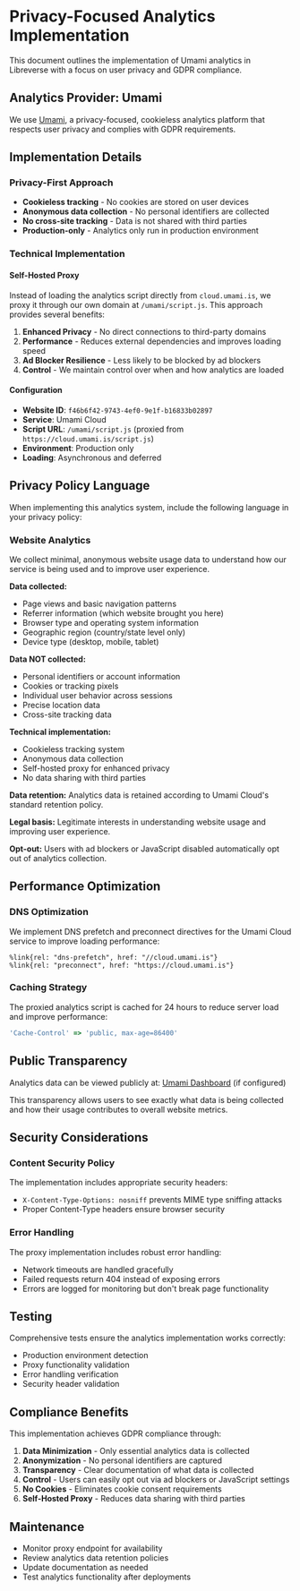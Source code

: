 # Privacy-Focused Analytics Implementation

This document outlines the implementation of Umami analytics in Libreverse with a focus on user privacy and GDPR compliance.

## Analytics Provider: Umami

We use [Umami](https://umami.is/), a privacy-focused, cookieless analytics platform that respects user privacy and complies with GDPR requirements.

## Implementation Details

### Privacy-First Approach

- **Cookieless tracking** - No cookies are stored on user devices
- **Anonymous data collection** - No personal identifiers are collected
- **No cross-site tracking** - Data is not shared with third parties
- **Production-only** - Analytics only run in production environment

### Technical Implementation

#### Self-Hosted Proxy

Instead of loading the analytics script directly from `cloud.umami.is`, we proxy it through our own domain at `/umami/script.js`. This approach provides several benefits:

1. **Enhanced Privacy** - No direct connections to third-party domains
2. **Performance** - Reduces external dependencies and improves loading speed
3. **Ad Blocker Resilience** - Less likely to be blocked by ad blockers
4. **Control** - We maintain control over when and how analytics are loaded

#### Configuration

- **Website ID**: `f46b6f42-9743-4ef0-9e1f-b16833b02897`
- **Service**: Umami Cloud
- **Script URL**: `/umami/script.js` (proxied from `https://cloud.umami.is/script.js`)
- **Environment**: Production only
- **Loading**: Asynchronous and deferred

## Privacy Policy Language

When implementing this analytics system, include the following language in your privacy policy:

### Website Analytics

We collect minimal, anonymous website usage data to understand how our service is being used and to improve user experience.

**Data collected:**

- Page views and basic navigation patterns
- Referrer information (which website brought you here)
- Browser type and operating system information
- Geographic region (country/state level only)
- Device type (desktop, mobile, tablet)

**Data NOT collected:**

- Personal identifiers or account information
- Cookies or tracking pixels
- Individual user behavior across sessions
- Precise location data
- Cross-site tracking data

**Technical implementation:**

- Cookieless tracking system
- Anonymous data collection
- Self-hosted proxy for enhanced privacy
- No data sharing with third parties

**Data retention:** Analytics data is retained according to Umami Cloud's standard retention policy.

**Legal basis:** Legitimate interests in understanding website usage and improving user experience.

**Opt-out:** Users with ad blockers or JavaScript disabled automatically opt out of analytics collection.

## Performance Optimization

### DNS Optimization

We implement DNS prefetch and preconnect directives for the Umami Cloud service to improve loading performance:

```haml
%link{rel: "dns-prefetch", href: "//cloud.umami.is"}
%link{rel: "preconnect", href: "https://cloud.umami.is"}
```

### Caching Strategy

The proxied analytics script is cached for 24 hours to reduce server load and improve performance:

```ruby
'Cache-Control' => 'public, max-age=86400'
```

## Public Transparency

Analytics data can be viewed publicly at: [Umami Dashboard](https://umami.geor.me/share/lDVLILfgKDj92Shd/geor.me) (if configured)

This transparency allows users to see exactly what data is being collected and how their usage contributes to overall website metrics.

## Security Considerations

### Content Security Policy

The implementation includes appropriate security headers:

- `X-Content-Type-Options: nosniff` prevents MIME type sniffing attacks
- Proper Content-Type headers ensure browser security

### Error Handling

The proxy implementation includes robust error handling:

- Network timeouts are handled gracefully
- Failed requests return 404 instead of exposing errors
- Errors are logged for monitoring but don't break page functionality

## Testing

Comprehensive tests ensure the analytics implementation works correctly:

- Production environment detection
- Proxy functionality validation
- Error handling verification
- Security header validation

## Compliance Benefits

This implementation achieves GDPR compliance through:

1. **Data Minimization** - Only essential analytics data is collected
2. **Anonymization** - No personal identifiers are captured
3. **Transparency** - Clear documentation of what data is collected
4. **Control** - Users can easily opt out via ad blockers or JavaScript settings
5. **No Cookies** - Eliminates cookie consent requirements
6. **Self-Hosted Proxy** - Reduces data sharing with third parties

## Maintenance

- Monitor proxy endpoint for availability
- Review analytics data retention policies
- Update documentation as needed
- Test analytics functionality after deployments
